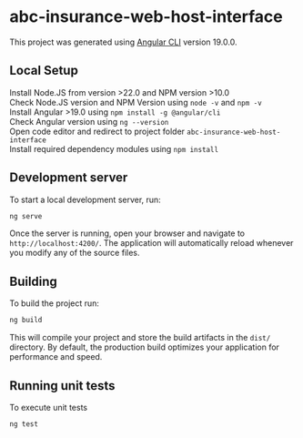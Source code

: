 # abc-insurance-web-host-interface

This project was generated using [Angular CLI](https://github.com/angular/angular-cli) version 19.0.0.

## Local Setup
Install Node.JS from [](https://nodejs.org/en/download) version >22.0 and NPM version >10.0  
Check Node.JS version and NPM Version using `node -v` and `npm -v`  
Install Angular >19.0 using `npm install -g @angular/cli`  
Check Angular version using `ng --version`  
Open code editor and redirect to project folder `abc-insurance-web-host-interface`   
Install required dependency modules using `npm install`   


## Development server

To start a local development server, run:

```bash
ng serve
```

Once the server is running, open your browser and navigate to `http://localhost:4200/`. The application will automatically reload whenever you modify any of the source files.

## Building

To build the project run:

```bash
ng build
```

This will compile your project and store the build artifacts in the `dist/` directory. By default, the production build optimizes your application for performance and speed.

## Running unit tests

To execute unit tests

```bash
ng test
```